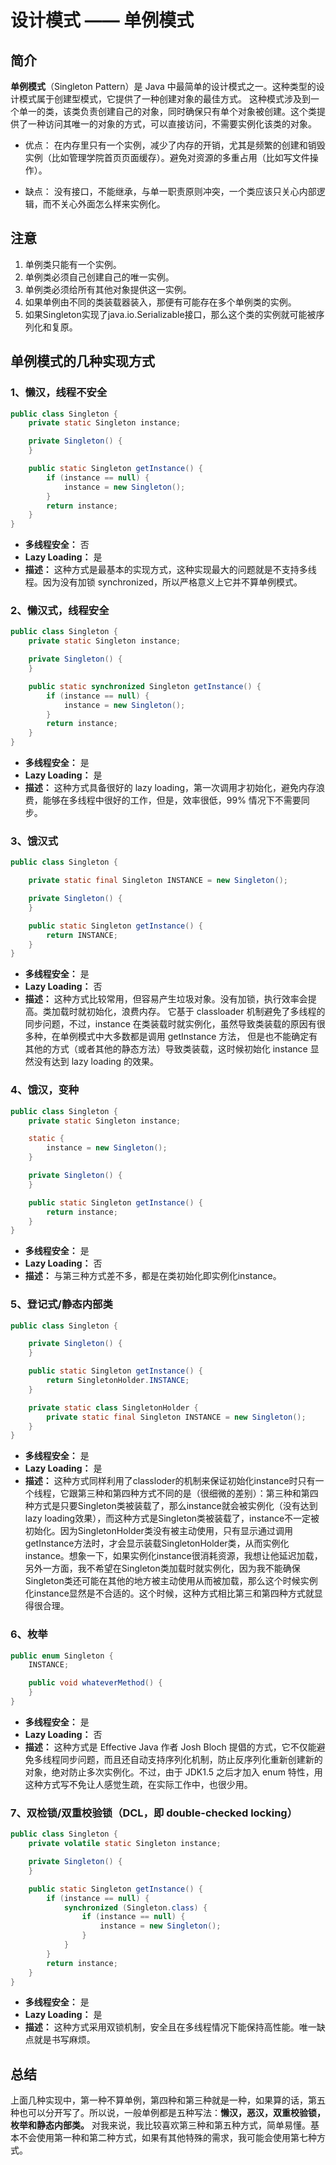 # 设计模式 —— 单例模式

## 简介

**单例模式**（Singleton Pattern）是 Java 中最简单的设计模式之一。这种类型的设计模式属于创建型模式，它提供了一种创建对象的最佳方式。
这种模式涉及到一个单一的类，该类负责创建自己的对象，同时确保只有单个对象被创建。这个类提供了一种访问其唯一的对象的方式，可以直接访问，不需要实例化该类的对象。

* 优点：
在内存里只有一个实例，减少了内存的开销，尤其是频繁的创建和销毁实例（比如管理学院首页页面缓存）。避免对资源的多重占用（比如写文件操作）。

* 缺点：
没有接口，不能继承，与单一职责原则冲突，一个类应该只关心内部逻辑，而不关心外面怎么样来实例化。

## 注意

1. 单例类只能有一个实例。
2. 单例类必须自己创建自己的唯一实例。
3. 单例类必须给所有其他对象提供这一实例。
4. 如果单例由不同的类装载器装入，那便有可能存在多个单例类的实例。
5. 如果Singleton实现了java.io.Serializable接口，那么这个类的实例就可能被序列化和复原。

## 单例模式的几种实现方式

### 1、懒汉，线程不安全

```java
public class Singleton {
    private static Singleton instance;

    private Singleton() {
    }

    public static Singleton getInstance() {
        if (instance == null) {
            instance = new Singleton();
        }
        return instance;
    }
}
```

* **多线程安全：** 否
* **Lazy Loading：** 是
* **描述：** 这种方式是最基本的实现方式，这种实现最大的问题就是不支持多线程。因为没有加锁 synchronized，所以严格意义上它并不算单例模式。

### 2、懒汉式，线程安全

```java
public class Singleton {
    private static Singleton instance;

    private Singleton() {
    }

    public static synchronized Singleton getInstance() {
        if (instance == null) {
            instance = new Singleton();
        }
        return instance;
    }
}
```

* **多线程安全：** 是
* **Lazy Loading：** 是
* **描述：** 这种方式具备很好的 lazy loading，第一次调用才初始化，避免内存浪费，能够在多线程中很好的工作，但是，效率很低，99% 情况下不需要同步。

### 3、饿汉式

```java
public class Singleton {

    private static final Singleton INSTANCE = new Singleton();

    private Singleton() {
    }

    public static Singleton getInstance() {
        return INSTANCE;
    }
}
```

* **多线程安全：** 是
* **Lazy Loading：** 否
* **描述：** 这种方式比较常用，但容易产生垃圾对象。没有加锁，执行效率会提高。类加载时就初始化，浪费内存。
它基于 classloader 机制避免了多线程的同步问题，不过，instance 在类装载时就实例化，虽然导致类装载的原因有很多种，在单例模式中大多数都是调用 getInstance 方法， 但是也不能确定有其他的方式（或者其他的静态方法）导致类装载，这时候初始化 instance 显然没有达到 lazy loading 的效果。

### 4、饿汉，变种

```java
public class Singleton {
    private static Singleton instance;

    static {
        instance = new Singleton();
    }

    private Singleton() {
    }

    public static Singleton getInstance() {
        return instance;
    }
}
```

* **多线程安全：** 是
* **Lazy Loading：** 否
* **描述：** 与第三种方式差不多，都是在类初始化即实例化instance。

### 5、登记式/静态内部类

```java
public class Singleton {

    private Singleton() {
    }

    public static Singleton getInstance() {
        return SingletonHolder.INSTANCE;
    }

    private static class SingletonHolder {
        private static final Singleton INSTANCE = new Singleton();
    }
}
```

* **多线程安全：** 是
* **Lazy Loading：** 是
* **描述：** 这种方式同样利用了classloder的机制来保证初始化instance时只有一个线程，它跟第三种和第四种方式不同的是（很细微的差别）：第三种和第四种方式是只要Singleton类被装载了，那么instance就会被实例化（没有达到lazy loading效果），而这种方式是Singleton类被装载了，instance不一定被初始化。因为SingletonHolder类没有被主动使用，只有显示通过调用getInstance方法时，才会显示装载SingletonHolder类，从而实例化instance。想象一下，如果实例化instance很消耗资源，我想让他延迟加载，另外一方面，我不希望在Singleton类加载时就实例化，因为我不能确保Singleton类还可能在其他的地方被主动使用从而被加载，那么这个时候实例化instance显然是不合适的。这个时候，这种方式相比第三和第四种方式就显得很合理。

### 6、枚举

```java
public enum Singleton {
    INSTANCE;

    public void whateverMethod() {
    }
}
```

* **多线程安全：** 是
* **Lazy Loading：** 否
* **描述：** 这种方式是 Effective Java 作者 Josh Bloch 提倡的方式，它不仅能避免多线程同步问题，而且还自动支持序列化机制，防止反序列化重新创建新的对象，绝对防止多次实例化。不过，由于 JDK1.5 之后才加入 enum 特性，用这种方式写不免让人感觉生疏，在实际工作中，也很少用。

### 7、双检锁/双重校验锁（DCL，即 double-checked locking）

```java
public class Singleton {
    private volatile static Singleton instance;

    private Singleton() {
    }

    public static Singleton getInstance() {
        if (instance == null) {
            synchronized (Singleton.class) {
                if (instance == null) {
                    instance = new Singleton();
                }
            }
        }
        return instance;
    }
}
```

* **多线程安全：** 是
* **Lazy Loading：** 是
* **描述：** 这种方式采用双锁机制，安全且在多线程情况下能保持高性能。唯一缺点就是书写麻烦。

## 总结

上面几种实现中，第一种不算单例，第四种和第三种就是一种，如果算的话，第五种也可以分开写了。所以说，一般单例都是五种写法：**懒汉，恶汉，双重校验锁，枚举和静态内部类。**
对我来说，我比较喜欢第三种和第五种方式，简单易懂。基本不会使用第一种和第二种方式，如果有其他特殊的需求，我可能会使用第七种方式。